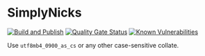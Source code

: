 # SimplyNicks

[![Build and Publish](https://github.com/SimplyVanilla/SimplyNicks/actions/workflows/build-and-publish.yml/badge.svg)](https://github.com/SimplyVanilla/SimplyNicks/actions/workflows/build-and-publish.yml)
[![Quality Gate Status](https://sonarcloud.io/api/project_badges/measure?project=SimplyVanilla_SimplyNicks&metric=alert_status)](https://sonarcloud.io/summary/new_code?id=SimplyVanilla_SimplyNicks)
[![Known Vulnerabilities](https://snyk.io/test/github/SimplyVanilla/SimplyNicks/badge.svg)](https://snyk.io/test/github/SimplyVanilla/SimplyNicks)

Use `utf8mb4_0900_as_cs` or any other case-sensitive collate.
